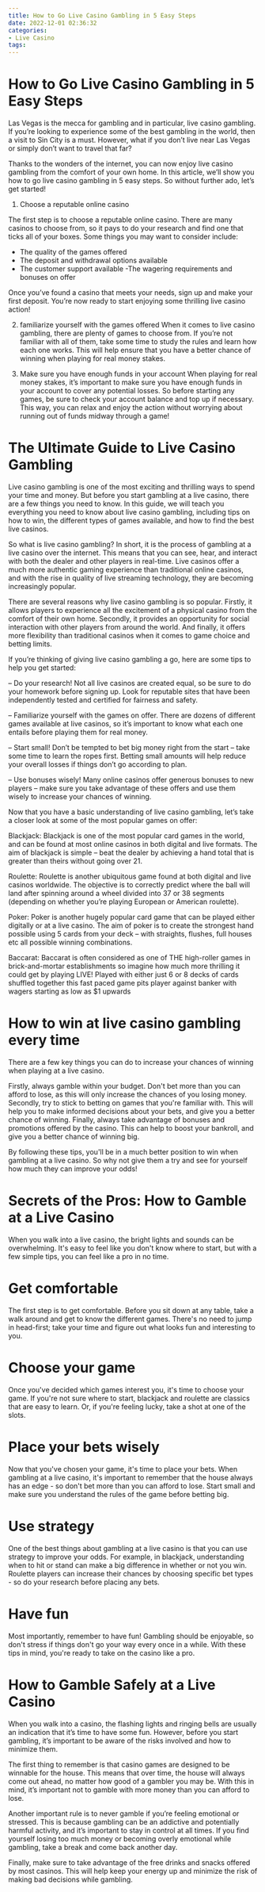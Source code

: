 ```yaml
---
title: How to Go Live Casino Gambling in 5 Easy Steps 
date: 2022-12-01 02:36:32
categories:
- Live Casino
tags:
---
```



#  How to Go Live Casino Gambling in 5 Easy Steps 

Las Vegas is the mecca for gambling and in particular, live casino gambling. If you’re looking to experience some of the best gambling in the world, then a visit to Sin City is a must. However, what if you don’t live near Las Vegas or simply don’t want to travel that far?

Thanks to the wonders of the internet, you can now enjoy live casino gambling from the comfort of your own home. In this article, we’ll show you how to go live casino gambling in 5 easy steps. So without further ado, let’s get started!

1. Choose a reputable online casino

The first step is to choose a reputable online casino. There are many casinos to choose from, so it pays to do your research and find one that ticks all of your boxes. Some things you may want to consider include:

- The quality of the games offered
- The deposit and withdrawal options available
- The customer support available
-The wagering requirements and bonuses on offer

Once you’ve found a casino that meets your needs, sign up and make your first deposit. You’re now ready to start enjoying some thrilling live casino action!

2. familiarize yourself with the games offered 
When it comes to live casino gambling, there are plenty of games to choose from. If you’re not familiar with all of them, take some time to study the rules and learn how each one works. This will help ensure that you have a better chance of winning when playing for real money stakes. 

3. Make sure you have enough funds in your account  When playing for real money stakes, it’s important to make sure you have enough funds in your account to cover any potential losses. So before starting any games, be sure to check your account balance and top up if necessary. This way, you can relax and enjoy the action without worrying about running out of funds midway through a game!

#  The Ultimate Guide to Live Casino Gambling 

Live casino gambling is one of the most exciting and thrilling ways to spend your time and money. But before you start gambling at a live casino, there are a few things you need to know. In this guide, we will teach you everything you need to know about live casino gambling, including tips on how to win, the different types of games available, and how to find the best live casinos.

So what is live casino gambling? In short, it is the process of gambling at a live casino over the internet. This means that you can see, hear, and interact with both the dealer and other players in real-time. Live casinos offer a much more authentic gaming experience than traditional online casinos, and with the rise in quality of live streaming technology, they are becoming increasingly popular.

There are several reasons why live casino gambling is so popular. Firstly, it allows players to experience all the excitement of a physical casino from the comfort of their own home. Secondly, it provides an opportunity for social interaction with other players from around the world. And finally, it offers more flexibility than traditional casinos when it comes to game choice and betting limits.

If you’re thinking of giving live casino gambling a go, here are some tips to help you get started:

– Do your research! Not all live casinos are created equal, so be sure to do your homework before signing up. Look for reputable sites that have been independently tested and certified for fairness and safety.

– Familiarize yourself with the games on offer. There are dozens of different games available at live casinos, so it’s important to know what each one entails before playing them for real money.

– Start small! Don’t be tempted to bet big money right from the start – take some time to learn the ropes first. Betting small amounts will help reduce your overall losses if things don’t go according to plan.

– Use bonuses wisely! Many online casinos offer generous bonuses to new players – make sure you take advantage of these offers and use them wisely to increase your chances of winning.

Now that you have a basic understanding of live casino gambling, let’s take a closer look at some of the most popular games on offer:

Blackjack: Blackjack is one of the most popular card games in the world, and can be found at most online casinos in both digital and live formats. The aim of blackjack is simple – beat the dealer by achieving a hand total that is greater than theirs without going over 21.


 Roulette: Roulette is another ubiquitous game found at both digital and live casinos worldwide. The objective is to correctly predict where the ball will land after spinning around a wheel divided into 37 or 38 segments (depending on whether you’re playing European or American roulette). 

 Poker: Poker is another hugely popular card game that can be played either digitally or at a live casino. The aim of poker is to create the strongest hand possible using 5 cards from your deck – with straights, flushes, full houses etc all possible winning combinations. 

 Baccarat: Baccarat is often considered as one of THE high-roller games in brick-and-mortar establishments so imagine how much more thrilling it could get by playing LIVE! Played with either just 6 or 8 decks of cards shuffled together this fast paced game pits player against banker with wagers starting as low as $1 upwards

#  How to win at live casino gambling every time 

There are a few key things you can do to increase your chances of winning when playing at a live casino. 

Firstly, always gamble within your budget. Don't bet more than you can afford to lose, as this will only increase the chances of you losing money. Secondly, try to stick to betting on games that you're familiar with. This will help you to make informed decisions about your bets, and give you a better chance of winning. Finally, always take advantage of bonuses and promotions offered by the casino. This can help to boost your bankroll, and give you a better chance of winning big. 

By following these tips, you'll be in a much better position to win when gambling at a live casino. So why not give them a try and see for yourself how much they can improve your odds!

#  Secrets of the Pros: How to Gamble at a Live Casino 

When you walk into a live casino, the bright lights and sounds can be overwhelming. It's easy to feel like you don't know where to start, but with a few simple tips, you can feel like a pro in no time.

# Get comfortable 
The first step is to get comfortable. Before you sit down at any table, take a walk around and get to know the different games. There's no need to jump in head-first; take your time and figure out what looks fun and interesting to you.

# Choose your game 
Once you've decided which games interest you, it's time to choose your game. If you're not sure where to start, blackjack and roulette are classics that are easy to learn. Or, if you're feeling lucky, take a shot at one of the slots.

# Place your bets wisely 
Now that you've chosen your game, it's time to place your bets. When gambling at a live casino, it's important to remember that the house always has an edge - so don't bet more than you can afford to lose. Start small and make sure you understand the rules of the game before betting big.

# Use strategy 
One of the best things about gambling at a live casino is that you can use strategy to improve your odds. For example, in blackjack, understanding when to hit or stand can make a big difference in whether or not you win. Roulette players can increase their chances by choosing specific bet types - so do your research before placing any bets.

# Have fun 
Most importantly, remember to have fun! Gambling should be enjoyable, so don't stress if things don't go your way every once in a while. With these tips in mind, you're ready to take on the casino like a pro.

#  How to Gamble Safely at a Live Casino

When you walk into a casino, the flashing lights and ringing bells are usually an indication that it’s time to have some fun. However, before you start gambling, it’s important to be aware of the risks involved and how to minimize them.

The first thing to remember is that casino games are designed to be winnable for the house. This means that over time, the house will always come out ahead, no matter how good of a gambler you may be. With this in mind, it’s important not to gamble with more money than you can afford to lose.

Another important rule is to never gamble if you’re feeling emotional or stressed. This is because gambling can be an addictive and potentially harmful activity, and it’s important to stay in control at all times. If you find yourself losing too much money or becoming overly emotional while gambling, take a break and come back another day.

Finally, make sure to take advantage of the free drinks and snacks offered by most casinos. This will help keep your energy up and minimize the risk of making bad decisions while gambling.